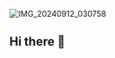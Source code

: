 ![IMG_20240912_030758](https://github.com/user-attachments/assets/8f7830b3-af37-4313-9957-df660d102681)
## Hi there 👋

<!--
**fofo021/fofo021** is a ✨ _special_ ✨ repository because its `README.md` (this file) appears on your GitHub profile.

Here are some ideas to get you started:

- 🔭 I’m currently working on ...
- 🌱 I’m currently learning ...
- 👯 I’m looking to collaborate on ...
- 🤔 I’m looking for help with ...
- 💬 Ask me about ...
- 📫 How to reach me: ...
- 😄 Pronouns: ...
- ⚡ Fun fact: ...
-->
